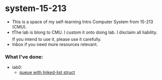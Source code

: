 # system-15-213

- This is a space of my self-learning Intro Computer System from 15-213 (CMU).
- ❗️The lab is blong to CMU. I custom it onto doing lab. I disclaim all liability. If you intend to use it, please use it carefully. 
- Inbox if you need more resources relevant.

### What I've done:
- lab0:
    - [queue with linked-list struct](https://github.com/duongphannamhung/system-15-213/blob/main/computer-system/cprogramminglab-handout/queue.c)